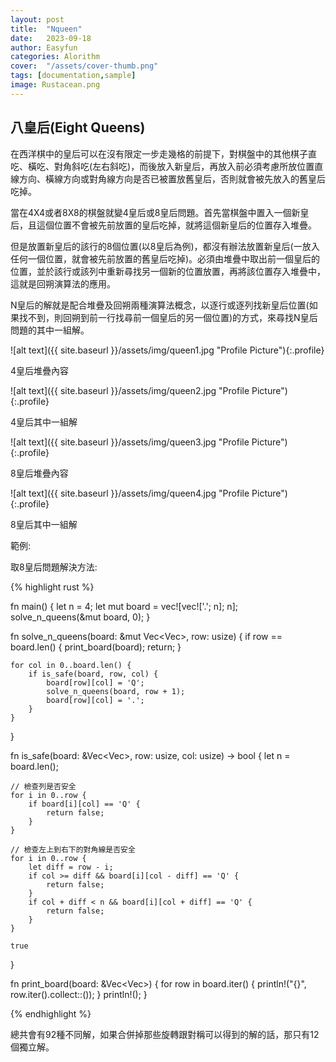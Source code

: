 ```yaml
---
layout: post
title:  "Nqueen"
date:   2023-09-18
author: Easyfun
categories: Alorithm
cover:  "/assets/cover-thumb.png"
tags: [documentation,sample]
image: Rustacean.png
---
```


## 八皇后(Eight Queens)

在西洋棋中的皇后可以在沒有限定一步走幾格的前提下，對棋盤中的其他棋子直吃、橫吃、對角斜吃(左右斜吃)，而後放入新皇后，再放入前必須考慮所放位置直線方向、橫線方向或對角線方向是否已被置放舊皇后，否則就會被先放入的舊皇后吃掉。

當在4X4或者8X8的棋盤就變4皇后或8皇后問題。首先當棋盤中置入一個新皇后，且這個位置不會被先前放置的皇后吃掉，就將這個新皇后的位置存入堆疊。

但是放置新皇后的該行的8個位置(以8皇后為例)，都沒有辦法放置新皇后(一放入任何一個位置，就會被先前放置的舊皇后吃掉)。必須由堆疊中取出前一個皇后的位置，並於該行或該列中重新尋找另一個新的位置放置，再將該位置存入堆疊中，這就是回朔演算法的應用。

N皇后的解就是配合堆疊及回朔兩種演算法概念，以逐行或逐列找新皇后位置(如果找不到，則回朔到前一行找尋前一個皇后的另一個位置)的方式，來尋找N皇后問題的其中一組解。

![alt text]({{ site.baseurl }}/assets/img/queen1.jpg "Profile Picture"){:.profile}

4皇后堆疊內容

![alt text]({{ site.baseurl }}/assets/img/queen2.jpg "Profile Picture"){:.profile}

4皇后其中一組解

![alt text]({{ site.baseurl }}/assets/img/queen3.jpg "Profile Picture"){:.profile}

8皇后堆疊內容

![alt text]({{ site.baseurl }}/assets/img/queen4.jpg "Profile Picture"){:.profile}

8皇后其中一組解

範例:

取8皇后問題解決方法:

{% highlight rust %}

fn main() {
    let n = 4;
    let mut board = vec![vec!['.'; n]; n];
    solve_n_queens(&mut board, 0);
}

fn solve_n_queens(board: &mut Vec<Vec<char>>, row: usize) {
    if row == board.len() {
        print_board(board);
        return;
    }

    for col in 0..board.len() {
        if is_safe(board, row, col) {
            board[row][col] = 'Q';
            solve_n_queens(board, row + 1);
            board[row][col] = '.';
        }
    }
}

fn is_safe(board: &Vec<Vec<char>>, row: usize, col: usize) -> bool {
    let n = board.len();

    // 檢查列是否安全
    for i in 0..row {
        if board[i][col] == 'Q' {
            return false;
        }
    }

    // 檢查左上到右下的對角線是否安全
    for i in 0..row {
        let diff = row - i;
        if col >= diff && board[i][col - diff] == 'Q' {
            return false;
        }
        if col + diff < n && board[i][col + diff] == 'Q' {
            return false;
        }
    }

    true
}

fn print_board(board: &Vec<Vec<char>>) {
    for row in board.iter() {
        println!("{}", row.iter().collect::<String>());
    }
    println!();
}

{% endhighlight %}

總共會有92種不同解，如果合併掉那些旋轉跟對稱可以得到的解的話，那只有12個獨立解。


